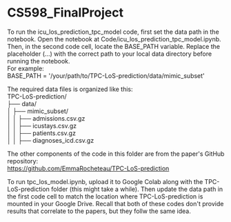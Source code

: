 # CS598_FinalProject

To run the icu_los_prediction_tpc_model code, first set the data path in the notebook. Open the notebook at Code/icu_los_prediction_tpc_model.ipynb. Then, in the second code cell, locate the BASE_PATH variable. Replace the placeholder (...) with the correct path to your local data directory before running the notebook.<br>
For example:<br>
BASE_PATH = '/your/path/to/TPC-LoS-prediction/data/mimic_subset'

The required data files is organized like this:<br>
TPC-LoS-prediction/<br>
├── data/<br>
│   ├── mimic_subset/<br>
│   │   ├── admissions.csv.gz<br>
│   │   ├── icustays.csv.gz<br>
│   │   ├── patients.csv.gz<br>
│   │   ├── diagnoses_icd.csv.gz<br>

The other components of the code in this folder are from the paper's GitHub repository:<br>
https://github.com/EmmaRocheteau/TPC-LoS-prediction<br>

To run tpc_los_model.ipynb, upload it to Google Colab along with the TPC-LoS-prediction folder (this might take a while). Then update the data path in the first code cell to match the location where TPC-LoS-prediction is mounted in your Google Drive. Recall that both of these codes don't provide results that correlate to the papers, but they follw the same idea.
